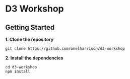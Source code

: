 # D3 Workshop

## Getting Started

**1. Clone the repository**
```
git clone https://github.com/onelharrison/d3-workshop
```

**2. Install the dependencies**
```
cd d3-workshop
npm install
```
